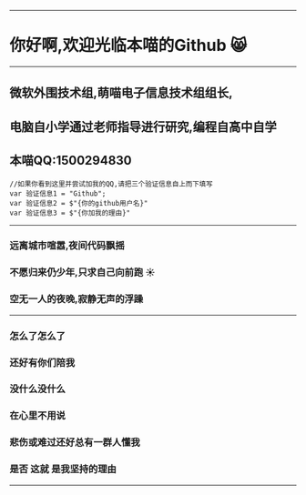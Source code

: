 ***
# 你好啊,欢迎光临本喵的Github :smile_cat:
***
## 微软外围技术组,萌喵电子信息技术组组长,
## 电脑自小学通过老师指导进行研究,编程自高中自学
## 本喵QQ:1500294830
```
//如果你看到这里并尝试加我的QQ,请把三个验证信息自上而下填写  
var 验证信息1 = "Github";  
var 验证信息2 = $"{你的github用户名}"  
var 验证信息3 = $"{你加我的理由}"  
```
***
### 远离城市喧嚣,夜间代码飘摇 
### 不愿归来仍少年,只求自己向前跑 :sunny:
### 空无一人的夜晚,寂静无声的浮躁
***
### 怎么了怎么了
### 还好有你们陪我
### 没什么没什么
### 在心里不用说
### 悲伤或难过还好总有一群人懂我
### 是否 这就 是我坚持的理由
***
